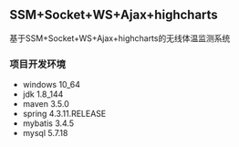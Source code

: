 ## SSM+Socket+WS+Ajax+highcharts
基于SSM+Socket+WS+Ajax+highcharts的无线体温监测系统

### 项目开发环境
- windows 10_64
- jdk 1.8_144
- maven 3.5.0
- spring 4.3.11.RELEASE
- mybatis 3.4.5
- mysql 5.7.18
